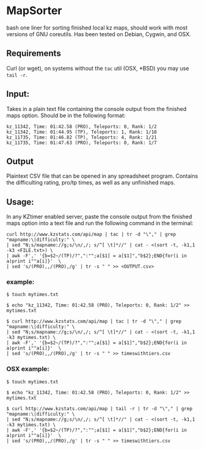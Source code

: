 # MapSorter
bash one liner for sorting finished local kz maps, should work with most versions of GNU coreutils. Has been tested on Debian, Cygwin, and OSX.


## Requirements
Curl (or wget), on systems without the ```tac``` util (OSX, \*BSD) you may use ```tail -r```.

## Input:
Takes in a plain text file containing the console output from the finished maps option. Should be in the following format:

```
kz_11342, Time: 01:42.58 (PRO), Teleports: 0, Rank: 1/2
kz_11342, Time: 01:44.95 (TP), Teleports: 1, Rank: 1/18
kz_11735, Time: 01:46.82 (TP), Teleports: 4, Rank: 1/21
kz_11735, Time: 01:47.63 (PRO), Teleports: 0, Rank: 1/7
```

## Output
Plaintext CSV file that can be opened in any spreadsheet program. Contains the difficulting rating, pro/tp times, as well as any unfinished maps.

## Usage:
In any KZtimer enabled server, paste the console output from the finished maps option into a text file and run the following command in the terminal:

```
curl http://www.kzstats.com/api/map | tac | tr -d "\"," | grep "mapname:\|difficulty:" \
| sed "N;s/mapname://g;s/\n/,/; s/^[ \t]*//" | cat - <(sort -t, -k1,1 -k3 <FILE.txt>) \
| awk -F',' '{b=$2~/(TP)/?",":"";a[$1] = a[$1]","b$2};END{for(i in a)print i""a[i]}'  \
| sed 's/(PRO),,/(PRO),/g' | tr -s " " >> <OUTPUT.csv>
```
### example:
```
$ touch mytimes.txt

$ echo "kz_11342, Time: 01:42.58 (PRO), Teleports: 0, Rank: 1/2" >> mytimes.txt

$ curl http://www.kzstats.com/api/map | tac | tr -d "\"," | grep "mapname:\|difficulty:" \
| sed "N;s/mapname://g;s/\n/,/; s/^[ \t]*//" | cat - <(sort -t, -k1,1 -k3 mytimes.txt) \
| awk -F',' '{b=$2~/(TP)/?",":"";a[$1] = a[$1]","b$2};END{for(i in a)print i""a[i]}'  \
| sed 's/(PRO),,/(PRO),/g' | tr -s " " >> timeswithtiers.csv

```

### OSX example:
```
$ touch mytimes.txt

$ echo "kz_11342, Time: 01:42.58 (PRO), Teleports: 0, Rank: 1/2" >> mytimes.txt

$ curl http://www.kzstats.com/api/map | tail -r | tr -d "\"," | grep "mapname:\|difficulty:" \
| sed "N;s/mapname://g;s/\n/,/; s/^[ \t]*//" | cat - <(sort -t, -k1,1 -k3 mytimes.txt) \
| awk -F',' '{b=$2~/(TP)/?",":"";a[$1] = a[$1]","b$2};END{for(i in a)print i""a[i]}'  \
| sed 's/(PRO),,/(PRO),/g' | tr -s " " >> timeswithtiers.csv

```
